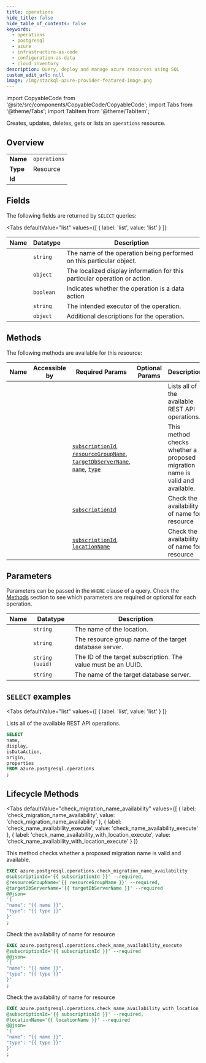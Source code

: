 ```yaml
--- 
title: operations
hide_title: false
hide_table_of_contents: false
keywords:
  - operations
  - postgresql
  - azure
  - infrastructure-as-code
  - configuration-as-data
  - cloud inventory
description: Query, deploy and manage azure resources using SQL
custom_edit_url: null
image: /img/stackql-azure-provider-featured-image.png
---
```


import CopyableCode from '@site/src/components/CopyableCode/CopyableCode';
import Tabs from '@theme/Tabs';
import TabItem from '@theme/TabItem';

Creates, updates, deletes, gets or lists an <code>operations</code> resource.

## Overview
<table><tbody>
<tr><td><b>Name</b></td><td><code>operations</code></td></tr>
<tr><td><b>Type</b></td><td>Resource</td></tr>
<tr><td><b>Id</b></td><td><CopyableCode code="azure.postgresql.operations" /></td></tr>
</tbody></table>

## Fields

The following fields are returned by `SELECT` queries:

<Tabs
    defaultValue="list"
    values={[
        { label: 'list', value: 'list' }
    ]}
>
<TabItem value="list">

<table>
<thead>
    <tr>
    <th>Name</th>
    <th>Datatype</th>
    <th>Description</th>
    </tr>
</thead>
<tbody>
<tr>
    <td><CopyableCode code="name" /></td>
    <td><code>string</code></td>
    <td>The name of the operation being performed on this particular object.</td>
</tr>
<tr>
    <td><CopyableCode code="display" /></td>
    <td><code>object</code></td>
    <td>The localized display information for this particular operation or action.</td>
</tr>
<tr>
    <td><CopyableCode code="isDataAction" /></td>
    <td><code>boolean</code></td>
    <td>Indicates whether the operation is a data action</td>
</tr>
<tr>
    <td><CopyableCode code="origin" /></td>
    <td><code>string</code></td>
    <td>The intended executor of the operation.</td>
</tr>
<tr>
    <td><CopyableCode code="properties" /></td>
    <td><code>object</code></td>
    <td>Additional descriptions for the operation.</td>
</tr>
</tbody>
</table>
</TabItem>
</Tabs>

## Methods

The following methods are available for this resource:

<table>
<thead>
    <tr>
    <th>Name</th>
    <th>Accessible by</th>
    <th>Required Params</th>
    <th>Optional Params</th>
    <th>Description</th>
    </tr>
</thead>
<tbody>
<tr>
    <td><a href="#list"><CopyableCode code="list" /></a></td>
    <td><CopyableCode code="select" /></td>
    <td></td>
    <td></td>
    <td>Lists all of the available REST API operations.</td>
</tr>
<tr>
    <td><a href="#check_migration_name_availability"><CopyableCode code="check_migration_name_availability" /></a></td>
    <td><CopyableCode code="exec" /></td>
    <td><a href="#parameter-subscriptionId"><code>subscriptionId</code></a>, <a href="#parameter-resourceGroupName"><code>resourceGroupName</code></a>, <a href="#parameter-targetDbServerName"><code>targetDbServerName</code></a>, <a href="#parameter-name"><code>name</code></a>, <a href="#parameter-type"><code>type</code></a></td>
    <td></td>
    <td>This method checks whether a proposed migration name is valid and available.</td>
</tr>
<tr>
    <td><a href="#check_name_availability_execute"><CopyableCode code="check_name_availability_execute" /></a></td>
    <td><CopyableCode code="exec" /></td>
    <td><a href="#parameter-subscriptionId"><code>subscriptionId</code></a></td>
    <td></td>
    <td>Check the availability of name for resource</td>
</tr>
<tr>
    <td><a href="#check_name_availability_with_location_execute"><CopyableCode code="check_name_availability_with_location_execute" /></a></td>
    <td><CopyableCode code="exec" /></td>
    <td><a href="#parameter-subscriptionId"><code>subscriptionId</code></a>, <a href="#parameter-locationName"><code>locationName</code></a></td>
    <td></td>
    <td>Check the availability of name for resource</td>
</tr>
</tbody>
</table>

## Parameters

Parameters can be passed in the `WHERE` clause of a query. Check the [Methods](#methods) section to see which parameters are required or optional for each operation.

<table>
<thead>
    <tr>
    <th>Name</th>
    <th>Datatype</th>
    <th>Description</th>
    </tr>
</thead>
<tbody>
<tr id="parameter-locationName">
    <td><CopyableCode code="locationName" /></td>
    <td><code>string</code></td>
    <td>The name of the location.</td>
</tr>
<tr id="parameter-resourceGroupName">
    <td><CopyableCode code="resourceGroupName" /></td>
    <td><code>string</code></td>
    <td>The resource group name of the target database server.</td>
</tr>
<tr id="parameter-subscriptionId">
    <td><CopyableCode code="subscriptionId" /></td>
    <td><code>string (uuid)</code></td>
    <td>The ID of the target subscription. The value must be an UUID.</td>
</tr>
<tr id="parameter-targetDbServerName">
    <td><CopyableCode code="targetDbServerName" /></td>
    <td><code>string</code></td>
    <td>The name of the target database server.</td>
</tr>
</tbody>
</table>

## `SELECT` examples

<Tabs
    defaultValue="list"
    values={[
        { label: 'list', value: 'list' }
    ]}
>
<TabItem value="list">

Lists all of the available REST API operations.

```sql
SELECT
name,
display,
isDataAction,
origin,
properties
FROM azure.postgresql.operations
;
```
</TabItem>
</Tabs>


## Lifecycle Methods

<Tabs
    defaultValue="check_migration_name_availability"
    values={[
        { label: 'check_migration_name_availability', value: 'check_migration_name_availability' },
        { label: 'check_name_availability_execute', value: 'check_name_availability_execute' },
        { label: 'check_name_availability_with_location_execute', value: 'check_name_availability_with_location_execute' }
    ]}
>
<TabItem value="check_migration_name_availability">

This method checks whether a proposed migration name is valid and available.

```sql
EXEC azure.postgresql.operations.check_migration_name_availability 
@subscriptionId='{{ subscriptionId }}' --required, 
@resourceGroupName='{{ resourceGroupName }}' --required, 
@targetDbServerName='{{ targetDbServerName }}' --required 
@@json=
'{
"name": "{{ name }}", 
"type": "{{ type }}"
}'
;
```
</TabItem>
<TabItem value="check_name_availability_execute">

Check the availability of name for resource

```sql
EXEC azure.postgresql.operations.check_name_availability_execute 
@subscriptionId='{{ subscriptionId }}' --required 
@@json=
'{
"name": "{{ name }}", 
"type": "{{ type }}"
}'
;
```
</TabItem>
<TabItem value="check_name_availability_with_location_execute">

Check the availability of name for resource

```sql
EXEC azure.postgresql.operations.check_name_availability_with_location_execute 
@subscriptionId='{{ subscriptionId }}' --required, 
@locationName='{{ locationName }}' --required 
@@json=
'{
"name": "{{ name }}", 
"type": "{{ type }}"
}'
;
```
</TabItem>
</Tabs>
